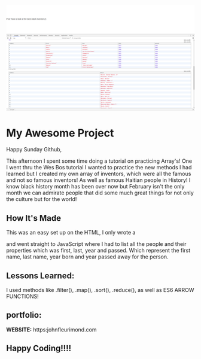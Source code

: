 ![Running Clock](img/black.png)

# My Awesome Project
Happy Sunday Github,

This afternoon I spent some time doing a tutorial on practicing Array's! One I went thru the Wes Bos tutorial I wanted to practice the new methods I had learned but I created my own array of inventors, which were all the famous and not so famous inventors! As well as famous Haitian people in History! I know black history month has been over now but February isn't the only month we can admirate people that did some much great things for not only the culture but for the world!


## How It's Made
This was an easy set up on the HTML, I only wrote a <p> and went straight to JavaScript where I had to list all the people and their properties which was first, last, year and passed. Which represent the first name, last name, year born and year passed away for the person.




## Lessons Learned:

I used methods like .filter(), .map(), .sort(), .reduce(), as well as ES6 ARROW FUNCTIONS!

## portfolio:

**WEBSITE:** https:johnfleurimond.com



## Happy Coding!!!!
